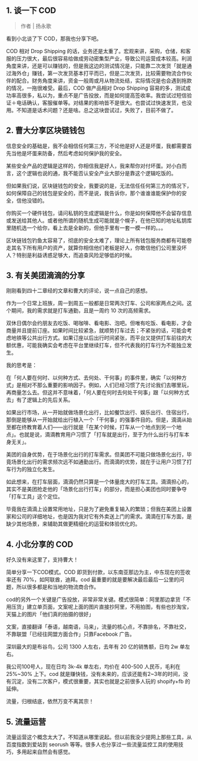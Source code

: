 ## 1. 谈一下 COD
> 作者 | 扬永歌

看到小北谈了下 COD，那我也分享下吧。

COD 相对 Drop Shipping 的话，业务还是太重了。宏观来讲，采购，仓储，和客服的压力很大，最后很容易给做成劳动密集型产业，导致公司运营成本较高。利润角度来讲，还是可以赚钱的，但是我这边的测试情况是，只能靠二次发货「就是通过海外仓」赚钱，第一次发货基本打平而已，但是二次发货，比较需要物流合作伙伴的配合。财务角度来讲，资金一般周或月从物流处结，实际情况是也会遇到拖款的情况，一拖很难受。最后，COD 做产品相对 Drop Shipping 容易的多，测试成功率高很多，私以为，重点不是广告投放，而是如何提高签收率。我尝试过短信验证＋电话确认，客服催单等。对结果的影响皆不是很大。也尝试过快速发货，也没用。不知道是话术问题？还是啥。总之这块尝试过，失败了，目前不做了。

## 2. 曹大分享区块链钱包
信息安全的基础是，我不会相信任何第三方，不论他是好人还是坏蛋，我都需要首先当他是坏蛋来防备，然后考虑如何保护我的安全。

某些安全产品的逻辑是这样的，你相信我是好人，我来帮你对付坏蛋。对小白而言，这个逻辑也说的通，我不能否认安全产业大部分是靠这个逻辑吃饭的。

但如果我们说，区块链钱包的安全，我要说的是，无法信任任何第三方的情况下，如何保障自己的钱包是安全的，而不是说，我告诉你，那个谁谁谁能保护你的安全，信他没错的。 

你购买一个硬件钱包，请问私钥的生成逻辑是什么，你是如何保障他不会留存信息或发送给其他人。或者他所谓的随机生成可能就是个幌子，在他已知的地址私钥库里随机选一个给你，看上去是全新的，但他手里有一套一模一样的。。。

区块链钱包钓鱼太容易了，彻底的安全太难了，理论上所有钱包服务商都有可能卷走其名下所有用户的资产，就算你相信他们老板是好人，你敢信他们公司里没坏人？特别是利益诱惑足够大，而追查风险足够低的时候。

## 3. 有关美团滴滴的分享
刚刚看到四十二章经的文章和曹大的评论，说一点自己的感想。

作为一个日常上班族，周一到周五一般都是日常两次打车、公司和家两点之间。这个期间，我的需求就是打车通勤，且是一周约 10 次的高频需求。

双休日偶尔会约朋友去吃饭、喝咖啡、看电影、泡吧。但唯有吃饭、看电影，才会商量并且提前订座。如果时间比较紧急，就顺势打车过去；不紧张的话，可能会考虑地铁等公共出行方式。如果订座以后出行时间紧张，而平台又提供打车前往的大额优惠，可能我确实会考虑在平台里继续打车，但不代表我的打车行为不能独立发生。

我的思考是：

在「何人要在何时、以何种方式、去何处、干何事」的事件里，确实「以何种方式」是相对不那么重要的影响因子。例如，人们已经习惯了先讨论我们去哪里玩，再商量怎么去。但这并不意味着，「何人要在何时去何处干何事」跟「以何种方式去」有了逻辑上的先后关系。

如果出行市场，从一开始就做场景化出行，比如餐饮出行、娱乐出行、住宿出行，那倒是能够从一开始就给出行植入一个「干何事」的强事件目的。但是，滴滴从始至都在终教育着人们——出行就是「在某个时候，打车从一个地点到另一个地点」。也就是说，滴滴教育用户习惯了「打车就是出行，至于为什么出行与打车本身无关」。

美团的自身优势，在于场景化出行的打车需求。但美团不可能只做场景化出行，毕竟场景化出行的需求频次远不如通勤出行。而滴滴的优势，就在于让用户习惯了打车行为的独立化发生。

如此想来，在打车层面，滴滴仍然只算是一个体量庞大的打车工具。滴滴担心的，其实不是美团抢走他的「场景化出行打车」的部分，而是担心美团也同时要争夺「打车工具」这个定位。

毕竟我在滴滴上设置常用地址，只是为了避免重复输入的繁琐；但我在美团上设置家和公司的详细地址，也是因为我对它有外卖送上门的需求。滴滴在打车方面，是缺少其他场景，来辅助其做更精细化的运营和体验优化的。

## 4. 小北分享的 COD
好久没有来这里了，支持曹大！

简单分享一下COD模式。COD 即货到付款，以东南亚那边为主，中东现在的签收率还有 70%，如阿联酋，迪拜。cod 最重要的就是要解决最后最后一公里的问题，所以很多都是和当地的物流商合作。

cod的另外一个关键是广告投放，非常非常关键。模式很简单：阿里那边拿货「不用压货」建立单页面，文案呢上面的图片直接抄阿里，不用拍图，有些也抄淘宝，天猫上的图片「他们真的拍摄的很好」

文案，直接翻译「泰语，越南语，马来」，流量的核心点，不靠排名，不靠社交，不靠联盟「已经往网盟方面合作」只靠Facebook 广告。

深圳最大的是布谷鸟，公司 1300 人左右，去年有 20 亿的销售额，日均 2w 单左右。

我公司100号人，现在日均 3k-4k 单左右，均价在 400-500 人民币，毛利在 25%~30% 上下。cod 就是赚快钱，没有未来的，应该还能有2~3年的时间，没有沉淀，没有二次客户，模式很重要，其实也就是之前很多人玩的 shopify+fb 的延伸。

流量，归根结底，依然万变不离其宗！

## 5. 流量运营
流量运营这个概念太大了。不知道从哪里说起。但以前我没少提网上那些工具，从百度指数到爱站到 seorush 等等。很多人也分享过一些流量监控工具的使用技巧，多用起来自然会有感觉。